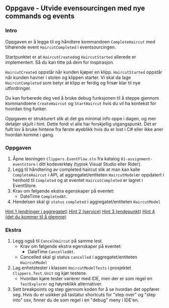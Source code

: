 ## Oppgave - Utvide evensourcingen med nye commands og events

### Intro
Oppgaven er å legge til og håndtere kommandoen `CompleteHaircut` med tilhørende event `HaircutCompleted` i eventsourcingen. 

Startpunktet er at `HaircutCreated`og `HaircutStarted` allerede er implementert.  Så du kan titte på dem for inspirasjon.

`HaircutCreated` oppstår når kunden kjøper en klipp. 
`HaircutStarted` oppstår når kunden havner i stolen og klippen starter. 
Vi skal da lage `HaircutCompleted` som betyr at klipp er ferdig og frisør klar til nye utfordringer.

Du kan forberede deg ved å bruke debug funksjonen til å steppe gjennom kommandoene `CreateHaircut` og `StartHaircut` hvis du vil ha kontekst for hvordan ting funker.

Oppgaven er strukturert slik at det gis minimal info oppe i dagen, og mer detaljer skjult i hint.  Dette fordi vi alle har forskjellig utgangspunkt. Det er fullt lov å bruke hintene fra første øyeblikk hvis du er lost i C# eller ikke aner hvordan komme i gang.

### Oppgaven

1. Åpne løsningen `Clippers.EventFlow.sln` fra katalog `01-assignment-eventstore` i ditt kodeverktøy (typisk Visual Studio eller Rider). 
2. Legg til håndtering av completed haircut slik at man kan kalle `CompleteHaircut` i API, at aggregatet/entiteten `HaircutModel`er oppdatert i henhold til `Completed` og at eventet `HaircutCompleted` er lagret i EventStore.
3. Krav om følgende ekstra egenskaper på eventet:
    - DateTime `CompletedAt`.
4. Hendelsen skal gi `status` `completed` i aggregatet/entiteten `HaircutModel`

[Hint 1 (endringer i aggregatet)](./hint01.md)
[Hint 2 (service)](./hint02.md)
[Hint 3 (endepunkt)](./hint03.md)
[Hint 4 (det du kommer til å glemme)](./hint04.md)

### Ekstra
1. Legg også til `CancelHaircut` på samme lest.
    - Krav om følgende ekstra egenskaper på eventet:
        - DateTime `CancelledAt`.
    - Cancelled skal gi status `cancelled` i aggregatet/entiteten `HaircutModel`
2. Lag enhetstester i klassen `HaircutModelTests` i prosjektet `Clippers.Test.Unit` og kjør testene.
    - Hvordan kjøre tester varierer med IDE, men der er som regel en `TestExplorer` og høyreklikk alternativer.
3. Sett breakpoints og step gjennom koden for å se hvordan det oppfører seg. Hvis du er usikker på tastatur shortcuts for "step over" og "step into" osv, finner du de som regel i en "debug" meny i IDE'en. 


